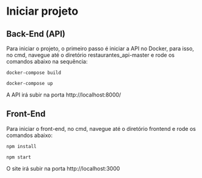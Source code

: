 # Iniciar projeto

## Back-End (API)
Para iniciar o projeto, o primeiro passo é iniciar a API no Docker, para isso, no cmd, navegue até o diretório restaurantes_api-master e rode os comandos abaixo na sequência:

`docker-compose build`

`docker-compose up`

A API irá subir na porta http://localhost:8000/

## Front-End
Para iniciar o front-end, no cmd, navegue até o diretório frontend e rode os comandos abaixo:

`npm install`

`npm start`

O site irá subir na porta http://localhost:3000
